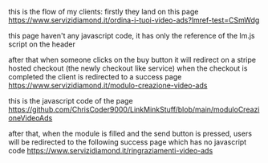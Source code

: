 this is the flow of my clients: firstly they land on this page
https://www.servizidiamond.it/ordina-i-tuoi-video-ads?lmref-test=CSmWdg

this page haven't any javascript code, it has only the reference of the lm.js script on the header
<script src="https://cdn.linkmink.com/lm-js/2.3.1/lm.js"></script>

after that when someone clicks on the buy button it will redirect on a stripe hosted checkout (the newly checkout like service)
when the checkout is completed the client is redirected to a success page
https://www.servizidiamond.it/modulo-creazione-video-ads

this is the javascript code of the page
https://github.com/ChrisCoder9000/LinkMinkStuff/blob/main/moduloCreazioneVideoAds

after that, when the module is filled and the send button is pressed, users will be redirected to the following success page which has no javascript code
https://www.servizidiamond.it/ringraziamenti-video-ads
